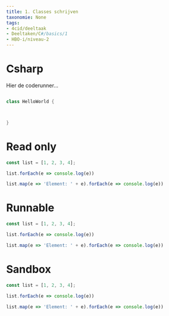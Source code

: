 ```yaml
---
title: 1. Classes schrijven
taxonomie: None
tags:
- 4cid/deeltaak
- Deeltaken/C#/basics/1
- HBO-i/niveau-2
---
```


# Csharp

Hier de coderunner...
```csharp coderunner

class HelloWorld {



}
```


# Read only

```javascript
const list = [1, 2, 3, 4];

list.forEach(e => console.log(e))

list.map(e => 'Element: ' + e).forEach(e => console.log(e))
```

# Runnable

```javascript runner
const list = [1, 2, 3, 4];

list.forEach(e => console.log(e))

list.map(e => 'Element: ' + e).forEach(e => console.log(e))
```

# Sandbox

```javascript sandbox
const list = [1, 2, 3, 4];

list.forEach(e => console.log(e))

list.map(e => 'Element: ' + e).forEach(e => console.log(e))
```
